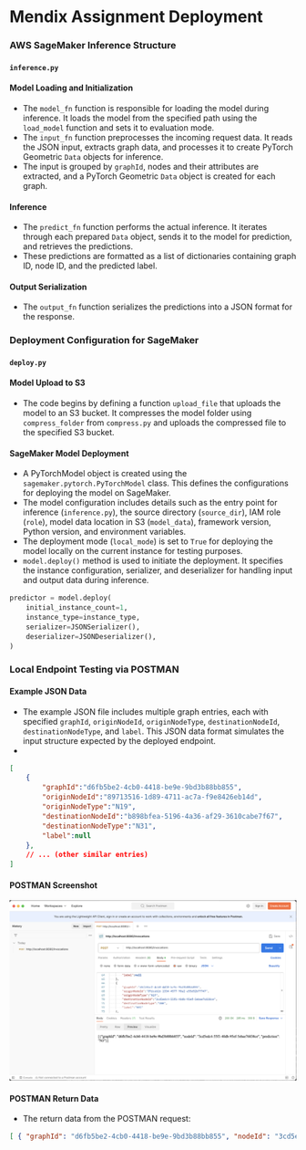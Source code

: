 # Mendix Assignment Deployment

### AWS SageMaker Inference Structure
#### `inference.py`
#### Model Loading and Initialization
- The `model_fn` function is responsible for loading the model during inference. It loads the model from the specified path using the `load_model` function and sets it to evaluation mode.
- The `input_fn` function preprocesses the incoming request data. It reads the JSON input, extracts graph data, and processes it to create PyTorch Geometric `Data` objects for inference.
- The input is grouped by `graphId`, nodes and their attributes are extracted, and a PyTorch Geometric `Data` object is created for each graph.
#### Inference
- The `predict_fn` function performs the actual inference. It iterates through each prepared `Data` object, sends it to the model for prediction, and retrieves the predictions.
- These predictions are formatted as a list of dictionaries containing graph ID, node ID, and the predicted label.
#### Output Serialization
- The `output_fn` function serializes the predictions into a JSON format for the response.

### Deployment Configuration for SageMaker
#### `deploy.py`
#### Model Upload to S3
- The code begins by defining a function `upload_file` that uploads the model to an S3 bucket. It compresses the model folder using `compress_folder` from `compress.py` and uploads the compressed file to the specified S3 bucket.

#### SageMaker Model Deployment
- A PyTorchModel object is created using the `sagemaker.pytorch.PyTorchModel` class. This defines the configurations for deploying the model on SageMaker.
- The model configuration includes details such as the entry point for inference (`inference.py`), the source directory (`source_dir`), IAM role (`role`), model data location in S3 (`model_data`), framework version, Python version, and environment variables.
- The deployment mode (`local_mode`) is set to `True` for deploying the model locally on the current instance for testing purposes.
- `model.deploy()` method is used to initiate the deployment. It specifies the instance configuration, serializer, and deserializer for handling input and output data during inference.
```python
predictor = model.deploy(
    initial_instance_count=1,
    instance_type=instance_type,
    serializer=JSONSerializer(),
    deserializer=JSONDeserializer(),
)
```
### Local Endpoint Testing via POSTMAN
#### Example JSON Data
- The example JSON file includes multiple graph entries, each with specified `graphId`, `originNodeId`, `originNodeType`, `destinationNodeId`, `destinationNodeType`, and `label`. This JSON data format simulates the input structure expected by the deployed endpoint.
- 
```json
[
    {
        "graphId":"d6fb5be2-4cb0-4418-be9e-9bd3b88bb855",
        "originNodeId":"89713516-1d89-4711-ac7a-f9e8426eb14d",
        "originNodeType":"N19",
        "destinationNodeId":"b898bfea-5196-4a36-af29-3610cabe7f67",
        "destinationNodeType":"N31",
        "label":null
    },
    // ... (other similar entries)
]
```

#### POSTMAN Screenshot
![](POSTMAN.png)

#### POSTMAN Return Data 
- The return data from the POSTMAN request: 
```json
[ { "graphId": "d6fb5be2-4cb0-4418-be9e-9bd3b88bb855", "nodeId": "3cd5edc4-55f1-40db-95ef-5ebae76838ce", "prediction": "N5" } ]
```